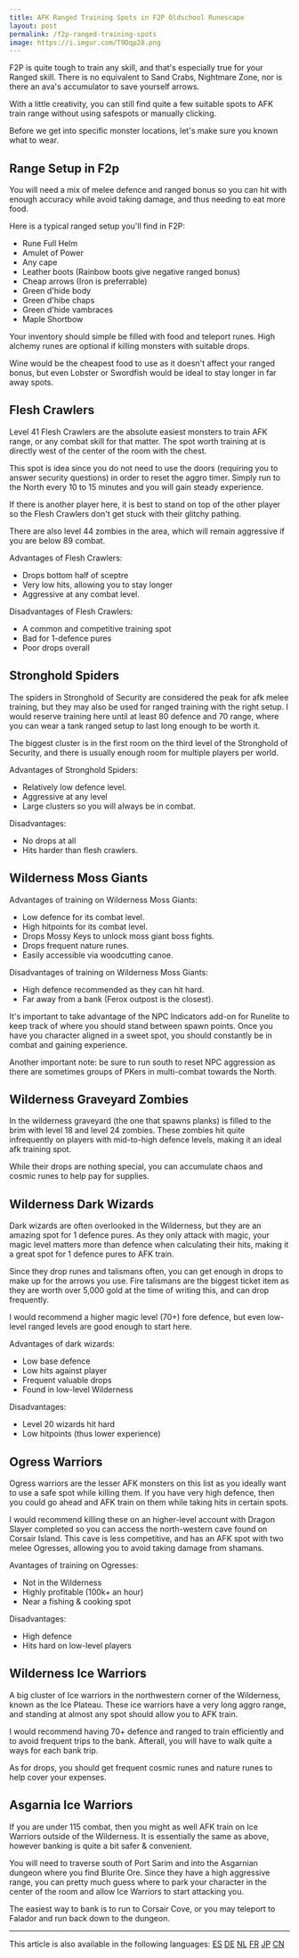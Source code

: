 ```yaml
---
title: AFK Ranged Training Spots in F2P Oldschool Runescape
layout: post
permalink: /f2p-ranged-training-spots
image: https://i.imgur.com/T9Dqp28.png
---
```


F2P is quite tough to train any skill, and that's especially true for your Ranged skill. There is no equivalent to Sand Crabs, Nightmare Zone, nor is there an ava's accumulator to save yourself arrows.

With a little creativity, you can still find quite a few suitable spots to AFK train range without using safespots or manually clicking.

Before we get into specific monster locations, let's make sure you known what to wear.

## Range Setup in F2p

You will need a mix of melee defence and ranged bonus so you can hit with enough accuracy while avoid taking damage, and thus needing to eat more food.

Here is a typical ranged setup you'll find in F2P:
- Rune Full Helm
- Amulet of Power
- Any cape
- Leather boots (Rainbow boots give negative ranged bonus)
- Cheap arrows (Iron is preferrable)
- Green d'hide body
- Green d'hibe chaps
- Green d'hide vambraces
- Maple Shortbow

Your inventory should simple be filled with food and teleport runes. High alchemy runes are optional if killing monsters with suitable drops.

Wine would be the cheapest food to use as it doesn't affect your ranged bonus, but even Lobster or Swordfish would be ideal to stay longer in far away spots.

## Flesh Crawlers

Level 41 Flesh Crawlers are the absolute easiest monsters to train AFK range, or any combat skill for that matter. The spot worth training at is directly west of the center of the room with the chest.

This spot is idea since you do not need to use the doors (requiring you to answer security questions) in order to reset the aggro timer. Simply run to the North every 10 to 15 minutes and you will gain steady experience.

If there is another player here, it is best to stand on top of the other player so the Flesh Crawlers don't get stuck with their glitchy pathing.

There are also level 44 zombies in the area, which will remain aggressive if you are below 89 combat.

Advantages of Flesh Crawlers:
- Drops bottom half of sceptre
- Very low hits, allowing you to stay longer
- Aggressive at any combat level.

Disadvantages of Flesh Crawlers:
- A common and competitive training spot
- Bad for 1-defence pures
- Poor drops overall

## Stronghold Spiders

The spiders in Stronghold of Security are considered the peak for afk melee training, but they may also be used for ranged training with the right setup. I would reserve training here until at least 80 defence and 70 range, where you can wear a tank ranged setup to last long enough to be worth it.

The biggest cluster is in the first room on the third level of the Stronghold of Security, and there is usually enough room for multiple players per world.

Advantages of Stronghold Spiders:
- Relatively low defence level.
- Aggressive at any level
- Large clusters so you will always be in combat.

Disadvantages:
- No drops at all
- Hits harder than flesh crawlers.

## Wilderness Moss Giants

Advantages of training on Wilderness Moss Giants:
- Low defence for its combat level.
- High hitpoints for its combat level.
- Drops Mossy Keys to unlock moss giant boss fights.
- Drops frequent nature runes.
- Easily accessible via woodcutting canoe.

Disadvantages of training on Wilderness Moss Giants:
- High defence recommended as they can hit hard.
- Far away from a bank (Ferox outpost is the closest).

It's important to take advantage of the NPC Indicators add-on for Runelite to keep track of where you should stand between spawn points. Once you have you character aligned in a sweet spot, you should constantly be in combat and gaining experience.

Another important note: be sure to run south to reset NPC aggression as there are sometimes groups of PKers in multi-combat towards the North.

## Wilderness Graveyard Zombies

In the wilderness graveyard (the one that spawns planks) is filled to the brim with level 18 and level 24 zombies. These zombies hit quite infrequently on players with mid-to-high defence levels, making it an ideal afk training spot.

While their drops are nothing special, you can accumulate chaos and cosmic runes to help pay for supplies.


## Wilderness Dark Wizards

Dark wizards are often overlooked in the Wilderness, but they are an amazing spot for 1 defence pures. As they only attack with magic, your magic level matters more than defence when calculating their hits, making it a great spot for 1 defence pures to AFK train.

Since they drop runes and talismans often, you can get enough in drops to make up for the arrows you use. Fire talismans are the biggest ticket item as they are worth over 5,000 gold at the time of writing this, and can drop frequently.

I would recommend a higher magic level (70+) fore defence, but even low-level ranged levels are good enough to start here.

Advantages of dark wizards:
- Low base defence
- Low hits against player
- Frequent valuable drops
- Found in low-level Wilderness

Disadvantages:
- Level 20 wizards hit hard
- Low hitpoints (thus lower experience)

## Ogress Warriors

Ogress warriors are the lesser AFK monsters on this list as you ideally want to use a safe spot while killing them. If you have very high defence, then you could go ahead and AFK train on them while taking hits in certain spots.

I would recommend killing these on an higher-level account with Dragon Slayer completed so you can access the north-western cave found on Corsair Island. This cave is less competitive, and has an AFK spot with two melee Ogresses, allowing you to avoid taking damage from shamans.

Avantages of training on Ogresses:
- Not in the Wilderness
- Highly profitable (100k+ an hour)
- Near a fishing & cooking spot

Disadvantages:
- High defence
- Hits hard on low-level players

## Wilderness Ice Warriors

A big cluster of Ice warriors in the northwestern corner of the Wilderness, known as the Ice Plateau. These ice warriors have a very long aggro range, and standing at almost any spot should allow you to AFK train.

I would recommend having 70+ defence and ranged to train efficiently and to avoid frequent trips to the bank. Afterall, you will have to walk quite a ways for each bank trip.

As for drops, you should get frequent cosmic runes and nature runes to help cover your expenses.

## Asgarnia Ice Warriors

If you are under 115 combat, then you might as well AFK train on Ice Warriors outside of the Wilderness. It is essentially the same as above, however banking is quite a bit safer & convenient.

You will need to traverse south of Port Sarim and into the Asgarnian dungeon where you find Blurite Ore. Since they have a high aggressive range, you can pretty much guess where to park your character in the center of the room and allow Ice Warriors to start attacking you.

The easiest way to bank is to run to Corsair Cove, or you may teleport to Falador and run back down to the dungeon.


---

This article is also available in the following languages: [ES](https://www.runescapehall.net/es/range-en-f2p) [DE](https://www.runescapehall.net/de/f2p-ranged) [NL](https://www.runescapehall.net/nl/f2p-range) [FR](https://www.runescapehall.net/fr/f2p-ranged) [JP](https://www.runescapehall.net/jp/ranged-f2p) [CN](https://www.runescapehall.net/cn/f2p-range)
